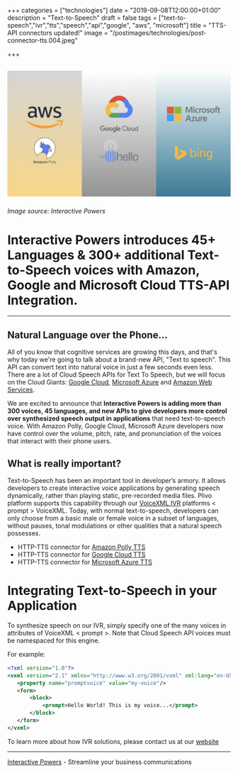 +++
categories = ["technologies"]
date = "2019-09-08T12:00:00+01:00"
description = "Text-to-Speech"
draft = false
tags = ["text-to-speech","ivr","tts","speech","api","google", "aws", "microsoft"]
title = "TTS-API connectors updated!"
image = "/postimages/technologies/post-connector-tts.004.jpeg"

+++

![Amazon TTS](/postimages/technologies/post-connector-tts.004.jpeg)
---------
###### Image source: Interactive Powers

#	Interactive Powers introduces 45+ Languages & 300+ additional Text-to-Speech voices with Amazon, Google and Microsoft Cloud TTS-API Integration.
---

##  Natural Language over the Phone...

All of you know that cognitive services are growing this days, and that's why today we're going to talk about a brand-new API, "Text to speech".  This API can convert text into natural voice in just a few seconds even less. There are a lot of Cloud Speech APIs for Text To Speech, but we will focus on the Cloud Giants: [Google Cloud](https://cloud.google.com/), [Microsoft Azure](https://azure.microsoft.com/) and [Amazon Web Services](https://aws.amazon.com/).

We are excited to announce that **Interactive Powers is adding more than 300 voices, 45 languages, and new APIs to give developers more control over synthesized speech output in applications** that need text-to-speech voice. With Amazon Polly, Google Cloud, Microsoft Azure developers now have control over the volume, pitch, rate, and pronunciation of the voices that interact with their phone users.

##  What is really important?

Text-to-Speech has been an important tool in developer’s armory. It allows developers to create interactive voice applications by generating speech dynamically, rather than playing static, pre-recorded media files. Plivo platform supports this capability through our [VoiceXML IVR](https://www.ivrpowers.com/voicexml/) platforms  < prompt > VoiceXML. Today, with normal text-to-speech, developers can only choose from a basic male or female voice in a subset of languages, without pauses, tonal modulations or other qualities that a natural speech possesses. 

* HTTP-TTS connector for [Amazon Polly TTS]()
* HTTP-TTS connector for [Google Cloud TTS]()
* HTTP-TTS connector for [Microsoft Azure TTS]()

# Integrating Text-to-Speech in your Application

To synthesize  speech on our IVR, simply specify one of the many voices in attributes of VoiceXML < prompt >. Note that Cloud Speech API voices must be namespaced for this engine.

For example:

~~~xml
<?xml version="1.0"?>
<vxml version="2.1" xmlns="http://www.w3.org/2001/vxml" xml:lang="en-US">
   <property name="promptvoice" value="my-voice"/>
   <form>
       <block>
           <prompt>Hello World! This is my voice...</prompt>
       </block>
   </form>
</vxml>
~~~

To learn more about how IVR solutions, please contact us at our [website](htttps://www.ivrpowers.com/)

---
[Interactive Powers](http://www.ivrpowers.com/) - Streamline your business communications


